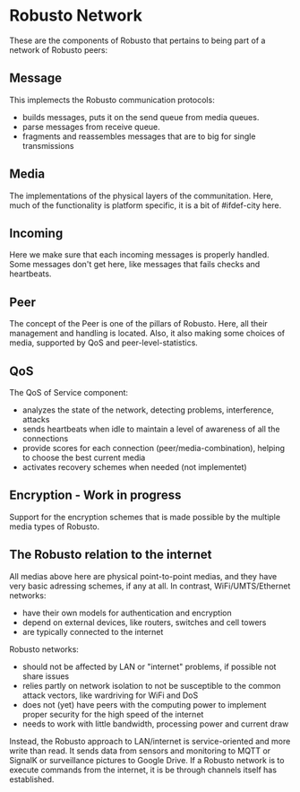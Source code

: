 # Robusto Network

These are the components of Robusto that pertains to being part of a network of Robusto peers:

## Message
This implemects the Robusto communication protocols:
* builds messages, puts it on the send queue from media queues. 
* parse messages from receive queue.
* fragments and reassembles messages that are to big for single transmissions

## Media
The implementations of the physical layers of the communitation.
Here, much of the functionality is platform specific, it is a bit of #ifdef-city here.



## Incoming
Here we make sure that each incoming messages is properly handled. 
Some messages don't get here, like messages that fails checks and heartbeats.

## Peer
The concept of the Peer is one of the pillars of Robusto. 
Here, all their management and handling is located. 
Also, it also making some choices of media, supported by QoS and peer-level-statistics.

## QoS
The QoS of Service component:
* analyzes the state of the network, detecting problems, interference, attacks
* sends heartbeats when idle to maintain a level of awareness of all the connections
* provide scores for each connection (peer/media-combination), helping to choose the best current media 
* activates recovery schemes when needed (not implementet)

## Encryption - Work in progress
Support for the encryption schemes that is made possible by the multiple media types of Robusto.

## The Robusto relation to the internet

All medias above here are physical point-to-point medias, and they have very basic adressing schemes, if any at all. 
In contrast, WiFi/UMTS/Ethernet networks:
* have their own models for authentication and encryption
* depend on external devices, like routers, switches and cell towers
* are typically connected to the internet

Robusto networks:
* should not be affected by LAN or "internet" problems, if possible not share issues
* relies partly on network isolation to not be susceptible to the common attack vectors, like wardriving for WiFi and DoS
* does not (yet) have peers with the computing power to implement proper security for the high speed of the internet
* needs to work with little bandwidth, processing power and current draw

Instead, the Robusto approach to LAN/internet is service-oriented and more write than read.
It sends data from sensors and monitoring to MQTT or SignalK or surveillance pictures to Google Drive. 
If a Robusto network is to execute commands from the internet, it is be through channels itself has established.
 

